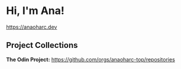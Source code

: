# Hi, I'm Ana!
https://anaoharc.dev

## Project Collections
<b>The Odin Project:</b> https://github.com/orgs/anaoharc-top/repositories
